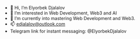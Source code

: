 - 👋 Hi, I’m Elyorbek Djalalov
- 👀 I’m interested in Web Development, Web3 and AI
- 🌱 I’m currently into mastering Web Development and Web3.
- 📫 edjalalov@outlook.com 
- Telegram link for instant messaging: @ElyorbekDjalalov

<!---
Djalalov/Djalalov is a ✨ special ✨ repository because its `README.md` (this file) appears on your GitHub profile.
You can click the Preview link to take a look at your changes.
--->
